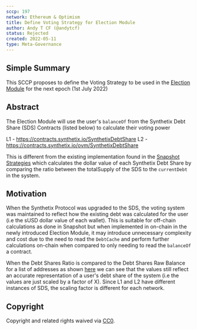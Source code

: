 ```yaml
---
sccp: 197
network: Ethereum & Optimism
title: Define Voting Strategy for Election Module
author: Andy T CF (@andytcf)
status: Rejected
created: 2022-05-11
type: Meta-Governance
---
```


## Simple Summary

<!--"If you can't explain it simply, you don't understand it well enough." Provide a simplified and layman-accessible explanation of the SCCP.-->

This SCCP proposes to define the Voting Strategy to be used in the [Election Module](https://sips.synthetix.io/sips/sip-207/) for the next epoch (1st July 2022)

## Abstract

<!--A short (~200 word) description of the variable change proposed.-->

The Election Module will use the user's `balanceOf` from the Synthetix Debt Share (SDS) Contracts (listed below) to calculate their voting power

L1 - https://contracts.synthetix.io/SynthetixDebtShare
L2 - https://contracts.synthetix.io/ovm/SynthetixDebtShare

This is different from the existing implementation found in the [Snapshot Strategies](https://github.com/snapshot-labs/snapshot-strategies/tree/master/src/strategies/synthetix_1) which calculates the dollar value of each Synthetix Debt Share by comparing the ratio between the totalSupply of the SDS to the `currentDebt` in the system.

## Motivation

<!--The motivation is critical for SCCPs that want to update variables within Synthetix. It should clearly explain why the existing variable is not incentive aligned. SCCP submissions without sufficient motivation may be rejected outright.-->

When the Synthetix Protocol was upgraded to the SDS, the voting system was maintained to reflect how the existing debt was calculated for the user (i.e the sUSD dollar value of each wallet). This is suitable for off-chain calculations as done in Snapshot but when implemented in on-chain in the newly introduced Election Module, it may introduce unnecessary complexity and cost due to the need to read the `DebtCache` and perform further calculations on-chain when compared to only needing to read the `balanceOf` a contract.

When the Debt Shares Ratio is compared to the Debt Shares Raw Balance for a list of addresses as shown [here](https://docs.google.com/spreadsheets/d/1UzfCpJyZ48QMTDVkLajlbSy8Wwp9LdEcBDo94XSgGxA/edit?usp=sharing) we can see that the values still reflect an accurate representation of a user's debt share of the system (i.e the values are just scaled by a factor of X). Since L1 and L2 have different instances of SDS, the scaling factor is different for each network.

## Copyright

Copyright and related rights waived via [CC0](https://creativecommons.org/publicdomain/zero/1.0/).
